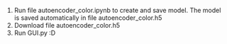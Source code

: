 1. Run file autoencoder_color.ipynb to create and save model. The model is saved automatically in file autoencoder_color.h5
2. Download file autoencoder_color.h5
3. Run GUI.py :D
